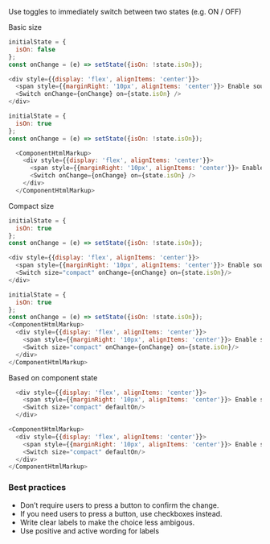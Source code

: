 Use toggles to immediately switch between two states (e.g. ON / OFF)

Basic size
```js
initialState = {
  isOn: false
};
const onChange = (e) => setState({isOn: !state.isOn});

<div style={{display: 'flex', alignItems: 'center'}}>
  <span style={{marginRight: '10px', alignItems: 'center'}}> Enable sound notifications for customers </span>
  <Switch onChange={onChange} on={state.isOn} />
</div>
```

```js noeditor
initialState = {
  isOn: true
};
const onChange = (e) => setState({isOn: !state.isOn});

  <ComponentHtmlMarkup>
    <div style={{display: 'flex', alignItems: 'center'}}>
      <span style={{marginRight: '10px', alignItems: 'center'}}> Enable sound notifications for customers </span>
      <Switch onChange={onChange} on={state.isOn} />
    </div>
  </ComponentHtmlMarkup>
```

Compact size
```js
initialState = {
  isOn: true
};
const onChange = (e) => setState({isOn: !state.isOn});

<div style={{display: 'flex', alignItems: 'center'}}>
  <span style={{marginRight: '10px', alignItems: 'center'}}> Enable sound notifications for customers </span>
  <Switch size="compact" onChange={onChange} on={state.isOn}/>
</div>
```
```js noeditor
initialState = {
  isOn: true
};
const onChange = (e) => setState({isOn: !state.isOn});
<ComponentHtmlMarkup>
  <div style={{display: 'flex', alignItems: 'center'}}>
    <span style={{marginRight: '10px', alignItems: 'center'}}> Enable sound notifications for customers </span>
    <Switch size="compact" onChange={onChange} on={state.isOn}/>
  </div>
</ComponentHtmlMarkup>
```

Based on component state
```js
  <div style={{display: 'flex', alignItems: 'center'}}>
    <span style={{marginRight: '10px', alignItems: 'center'}}> Enable sound notifications for customers </span>
    <Switch size="compact" defaultOn/>
  </div>
```

```js noeditor
<ComponentHtmlMarkup>
  <div style={{display: 'flex', alignItems: 'center'}}>
    <span style={{marginRight: '10px', alignItems: 'center'}}> Enable sound notifications for customers </span>
    <Switch size="compact" defaultOn/>
  </div>
</ComponentHtmlMarkup>
```

<h3>Best practices</h3>
<ul>
  <li>Don’t require users to press a button to confirm the change. </li>
  <li>If you need users to press a button, use checkboxes instead. </li>
  <li>Write clear labels to make the choice less ambigous.</li>
  <li>Use positive and active wording for labels </li>
</ul>
